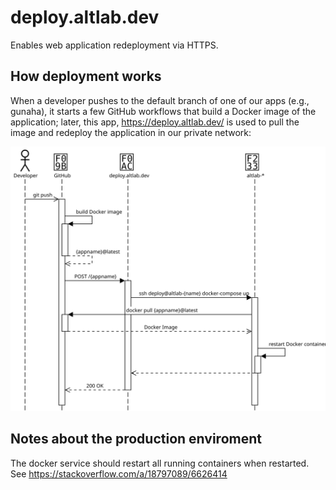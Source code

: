 # deploy.altlab.dev
Enables web application redeployment via HTTPS.

## How deployment works

When a developer pushes to the default branch of one of our apps (e.g.,
gunaha), it starts a few GitHub workflows that build a Docker image of
the application; later, this app, <https://deploy.altlab.dev/> is used
to pull the image and redeploy the application in our private network:

![Sequence diagram of our deployment process](./docs/Deployment.svg)


## Notes about the production enviroment

The docker service should restart all running containers when restarted. See <https://stackoverflow.com/a/18797089/6626414>
